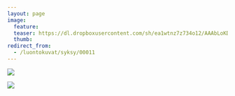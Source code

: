 ```yaml
---
layout: page
image:
  feature:
  teaser: https://dl.dropboxusercontent.com/sh/ea1wtnz7z734o12/AAAbLoKD4HweoTpYhSn0hCt0a/luontokuvat/kes%C3%A4/1/20130902_202611-245px.jpg
  thumb:
redirect_from:
  - /luontokuvat/syksy/00011
---
```


[![](https://dl.dropboxusercontent.com/sh/ea1wtnz7z734o12/AABMKXr9KeavVLpFiU5tulyLa/luontokuvat/kes%C3%A4/1/20130902_202605-800px.jpg)](https://dl.dropboxusercontent.com/sh/ea1wtnz7z734o12/AADuwi_N_WXfe5VpDQdS82aia/luontokuvat/kes%C3%A4/1/20130902_202605.jpg)

[![](https://dl.dropboxusercontent.com/sh/ea1wtnz7z734o12/AAApuksAcHcF9JLQ_Bxdmrtma/luontokuvat/kes%C3%A4/1/20130902_202611-800px.jpg)](https://dl.dropboxusercontent.com/sh/ea1wtnz7z734o12/AAD_ILmgDejFe2o8U8TaQl4na/luontokuvat/kes%C3%A4/1/20130902_202611.jpg)
